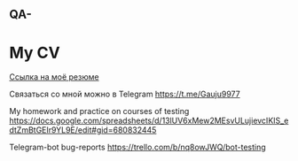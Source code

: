 ## QA-

# My CV
[Ссылка на моё резюме](https://samara.hh.ru/resume/b73460afff0b70c3990039ed1f6c514430746a)

Связаться со мной можно в Telegram https://t.me/Gauju9977

My homework and practice on courses of testing
https://docs.google.com/spreadsheets/d/13lUV6xMew2MEsvULujievcIKIS_edtZmBtGEIr9YL9E/edit#gid=680832445

Telegram-bot bug-reports https://trello.com/b/nq8owJWQ/bot-testing

